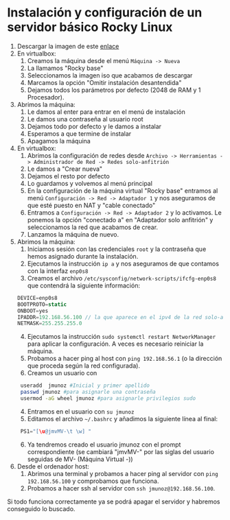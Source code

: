 # Instalación y configuración de un servidor básico Rocky Linux

1. Descargar la imagen de este [enlace](http://atcproyectos.ugr.es/esriie/Rocky-9.0-20220805.0-x86_64-minimal.iso)
2. En virtualbox:
   1. Creamos la máquina desde el menú `Máquina -> Nueva`
   2. La llamamos "Rocky base"
   3. Seleccionamos la imagen iso que acabamos de descargar
   4. Marcamos la opción "Omitir instalación desantendida"
   5. Dejamos todos los parámetros por defecto (2048 de RAM y 1 Procesador).
3. Abrimos la máquina:
   1. Le damos al enter para entrar en el menú de instalación
   2. Le damos una contraseña al usuario root
   3. Dejamos todo por defecto y le damos a instalar
   4. Esperamos a que termine de instalar
   5. Apagamos la máquina
4. En virtualbox:
   1. Abrimos la configuración de redes desde `Archivo -> Herramientas -> Administrador de Red -> Redes solo-anfitrión`
   2. Le damos a "Crear nueva"
   3. Dejamos el resto por defecto
   4. Lo guardamos y volvemos al menú principal
   5. En la configuración de la máquina virtual "Rocky base" entramos al menú `Configuración -> Red -> Adaptador 1` y nos aseguramos de que esté puesto en NAT y "cable conectado"
   6. Entramos a `Configuración -> Red -> Adaptador 2` y lo activamos. Le ponemos la opción "conectado a" en "Adaptador solo anfitrión" y seleccionamos la red que acabamos de crear.
   7. Lanzamos la máquina de nuevo.
5. Abrimos la máquina:
   1. Iniciamos sesión con las credenciales `root` y la contraseña que hemos asignado durante la instalación.
   2. Ejecutamos la instrucción `ip a` y nos aseguramos de que contamos con la interfaz `enp0s8`
   3. Creamos el archivo `/etc/sysconfig/network-scripts/ifcfg-enp0s8` que contendrá la siguiente información:
    ```javascript
    DEVICE=enp0s8
    BOOTPROTO=static
    ONBOOT=yes
    IPADDR=192.168.56.100 // la que aparece en el ipv4 de la red solo-anfitrión
    NETMASK=255.255.255.0
    ```
    4. Ejecutamos la instrucción `sudo systemctl restart NetworkManager` para aplicar la configuración. A veces es necesario reiniciar la máquina.
    5. Probamos a hacer ping al host con `ping 192.168.56.1` (o la dirección que proceda según la red configurada).
    6. Creamos un usuario con
   ```bash
    useradd  jmunoz #Inicial y primer apellido
    passwd jmunoz #para asignarle una contraseña
    usermod -aG wheel jmunoz #para asignarle privilegios sudo
   ```
   4. Entramos en el usuario con `su jmunoz`
   5. Editamos el archivo `~/.bashrc` y añadimos la siguiente línea al final:
   ```javascript
    PS1="[\u@jmvMV-\t \w] "
   ```
   6. Ya tendremos creado el usuario jmunoz con el prompt correspondiente (se cambiará "jmvMV-" por las siglas del usuario seguidas de MV- (Máquina Virtual -))
6. Desde el ordenador host:
   1. Abrimos una terminal y probamos a hacer ping al servidor con `ping 192.168.56.100` y comprobamos que funciona.
   2. Probamos a hacer ssh al servidor con `ssh jmunoz@192.168.56.100`.

Si todo funciona correctamente ya se podrá apagar el servidor y habremos conseguido lo buscado.
